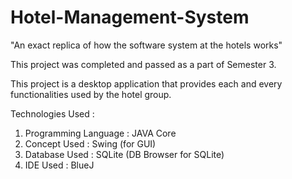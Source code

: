 # Hotel-Management-System
"An exact replica of how the software system at the hotels works"

This project was completed and passed as a part of Semester 3.

This project is a desktop application that provides each and every functionalities used by the hotel group.

Technologies Used : 
1. Programming Language : JAVA Core
2. Concept Used : Swing (for GUI)
3. Database Used : SQLite (DB Browser for SQLite)
4. IDE Used : BlueJ
